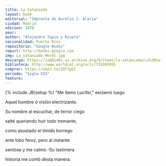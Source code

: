 ```yaml
---
title: La Sataniada
layout: book
editorial: "Imprenta de Aurelio J. Alaria"
ciudad: Madrid
edicion: 1878
year:
author: "Alejandro Tapia y Rivera"
nacionalidad: Puerto Rico
repositorio: "Google Books"
repurl: http://books.google.com
img: La_sataniada_Morel.jpg
descarga: https://ia601401.us.archive.org/9/items/la-sataniada/La%20Sataniada.pdf
biblioteca: http://www.worldcat.org/oclc/731003955
comprar: https://amzn.to/2QT7pSI
periodo: "Siglo XIX"
feature: 
---
```

{% include JB/setup %}
"Me llamo Lucifer," exclamó luego
 
Aquel hombre ó visión electrizante.
 
Su nombre al escuchar, de terror ciego
 
salté queriendo huir todo tremante,
 
como asustado el tímido borrego
 
ante lobo feroz, pero al instante
 
sentóse y me calmó.-Su lastimera
 
historia me contó desta manera.
